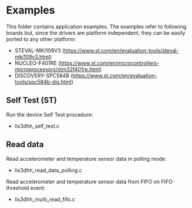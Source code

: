 # Examples

This folder contains application examples. The examples refer to following boards but, since the drivers are platform independent, they can be easily ported to any other platform: 

- STEVAL-MKI109V3 (https://www.st.com/en/evaluation-tools/steval-mki109v3.html)
- NUCLEO-F401RE (https://www.st.com/en/microcontrollers-microprocessors/stm32f401re.html)
- DISCOVERY-SPC584B (https://www.st.com/en/evaluation-tools/spc584b-dis.html)

## Self Test (ST)

Run the device Self Test procedure:

  - lis3dhh_self_test.c

## Read data

Read accelerometer and temperature sensor data in polling mode:

  - lis3dhh_read_data_polling.c

Read accelerometer and temperature sensor data from FIFO on FIFO threshold event:

  - lis3dhh_multi_read_fifo.c

